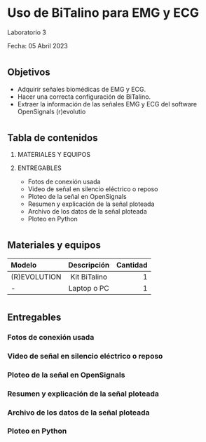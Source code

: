 # Uso de BiTalino para EMG y ECG

Laboratorio 3 

Fecha: 05 Abril 2023

#
## Objetivos
* Adquirir señales biomédicas de EMG y ECG.
* Hacer una correcta configuración de BiTalino.
* Extraer la información de las señales EMG y ECG del software OpenSignals (r)evolutio

#

## Tabla de contenidos

1. MATERIALES Y EQUIPOS

2. ENTREGABLES

    * Fotos de conexión usada
    * Video de señal en silencio eléctrico o reposo
    * Ploteo de la señal en OpenSignals
    * Resumen y explicación de la señal ploteada
    * Archivo de los datos de la señal ploteada
    * Ploteo en Python

#
## Materiales y equipos

| Modelo | Descripción | Cantidad |
| :---         |     :---:      |          ---: |
| (R)EVOLUTION   | Kit BiTalino     | 1    |
| -     | Laptop o PC       | 1      |

#
## Entregables

### Fotos de conexión usada

### Video de señal en silencio eléctrico o reposo

### Ploteo de la señal en OpenSignals

### Resumen y explicación de la señal ploteada

### Archivo de los datos de la señal ploteada

### Ploteo en Python
